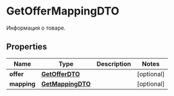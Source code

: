 

# GetOfferMappingDTO

Информация о товаре.

## Properties

| Name | Type | Description | Notes |
|------------ | ------------- | ------------- | -------------|
|**offer** | [**GetOfferDTO**](GetOfferDTO.md) |  |  [optional] |
|**mapping** | [**GetMappingDTO**](GetMappingDTO.md) |  |  [optional] |



